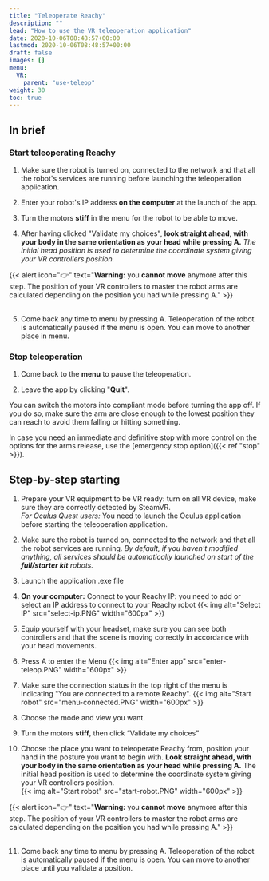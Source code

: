 ```yaml
---
title: "Teleoperate Reachy"
description: ""
lead: "How to use the VR teleoperation application"
date: 2020-10-06T08:48:57+00:00
lastmod: 2020-10-06T08:48:57+00:00
draft: false
images: []
menu:
  VR:
    parent: "use-teleop"
weight: 30
toc: true
---
```


## In brief

### Start teleoperating Reachy

1. Make sure the robot is turned on, connected to the network and that all the robot's services are running before launching the teleoperation application.

2. Enter your robot's IP address **on the computer** at the launch of the app.

3. Turn the motors **stiff** in the menu for the robot to be able to move.

4. After having clicked "Validate my choices", **look straight ahead, with your body in the same orientation as your head while pressing A.** *The initial head position is used to determine the coordinate system giving your VR controllers position.* 

{{< alert icon="👉" text="<b>Warning:</b> you <b>cannot move</b> anymore after this step. The position of your VR controllers to master the robot arms are calculated depending on the position you had while pressing A." >}}
<br></br>

5. Come back any time to menu by pressing A. Teleoperation of the robot is automatically paused if the menu is open. You can move to another place in menu.

### Stop teleoperation

1. Come back to the **menu** to pause the teleoperation.  

2. Leave the app by clicking "**Quit**".  

You can switch the motors into compliant mode before turning the app off. If you do so, make sure the arm are close enough to the lowest position they can reach to avoid them falling or hitting something.  

In case you need an immediate and definitive stop with more control on the options for the arms release, use the [emergency stop option]({{< ref "stop" >}}).

## Step-by-step starting
1. Prepare your VR equipment to be VR ready: turn on all VR device, make sure they are correctly detected by SteamVR.  
  *For Oculus Quest users:*
  You need to launch the Oculus application before starting the teleoperation application.  

2. Make sure the robot is turned on, connected to the network and that all the robot services are running. *By default, if you haven't modified anything, all services should be automatically launched on start of the **full/starter kit** robots.*

3. Launch the application .exe file

4. **On your computer:**
Connect to your Reachy IP: you need to add or select an IP address to connect to your Reachy robot
{{< img alt="Select IP" src="select-ip.PNG" width="600px" >}}
5. Equip yourself with your headset, make sure you can see both controllers and that the scene is moving correctly in accordance with your head movements.

6. Press A to enter the Menu
{{< img alt="Enter app" src="enter-teleop.PNG" width="600px" >}}
7. Make sure the connection status in the top right of the menu is indicating "You are connected to a remote Reachy".
{{< img alt="Start robot" src="menu-connected.PNG" width="600px" >}}
8. Choose the mode and view you want. 

9. Turn the motors **stiff**, then click “Validate my choices”

10. Choose the place you want to teleoperate Reachy from, position your hand in the posture you want to begin with.
**Look straight ahead, with your body in the same orientation as your head while pressing A.** The initial head position is used to determine the coordinate system giving your VR controllers position.  
{{< img alt="Start robot" src="start-robot.PNG" width="600px" >}}

{{< alert icon="👉" text="<b>Warning:</b> you <b>cannot move</b> anymore after this step. The position of your VR controllers to master the robot arms are calculated depending on the position you had while pressing A." >}}
<br></br>

11. Come back any time to menu by pressing A. Teleoperation of the robot is automatically paused if the menu is open. You can move to another place until you validate a position.
